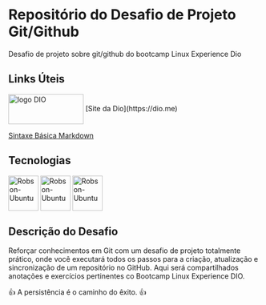 # Repositório do Desafio de Projeto Git/Github
Desafio de projeto sobre git/github do bootcamp Linux Experience Dio

## Links Úteis
<div style="display: inline_block">
<span><img align="center" alt="logo DIO" height="60" width="150" src="https://user-images.githubusercontent.com/103616540/181390451-22cbef17-f3b6-4086-b8b9-e98281f080cd.png"/></span> <span>[Site da Dio](https://dio.me)</span>
</div>

[Sintaxe Básica Markdown](https://www.markdownguide.org/basic-syntax/)

## Tecnologias

<div style="display: inline_block">
  <img align="center" alt="Robson-Ubuntu" height="70" width="60" src="https://cdn.jsdelivr.net/gh/devicons/devicon/icons/git/git-original-wordmark.svg"/>
  <img align="center" alt="Robson-Ubuntu" height="70" width="60" src="https://cdn.jsdelivr.net/gh/devicons/devicon/icons/github/github-original-wordmark.svg" />
  <img align="center" alt="Robson-Ubuntu" height="70" width="60" src="https://cdn.jsdelivr.net/gh/devicons/devicon/icons/ubuntu/ubuntu-plain-wordmark.svg" />
          
          

## Descrição do Desafio
Reforçar conhecimentos em Git com um desafio de projeto totalmente prático, onde você executará todos os passos para a criação, atualização e sincronização de um repositório no GitHub. Aqui será compartilhados anotações e exercícios pertinentes co Bootcamp Linux Experience DIO.

👍 A persistência é o caminho do êxito. 👍

